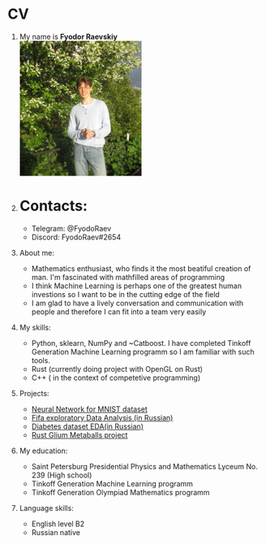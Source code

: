 # CV

1. My name is __Fyodor Raevskiy__  
   <img src="mainPic.png" alt="Picture"  style="height: 50%; width:50%;"/>

2. # Contacts:
   - Telegram: @FyodoRaev
   - Discord:  FyodoRaev#2654


3. About me:
   - Mathematics enthusiast, who finds it the most beatiful creation of man. I'm fascinated with mathfilled areas of programming
   - I think Machine Learning is perhaps one of the greatest human investions so I want to be in the cutting edge of the field
   - I am glad to have a lively conversation and communication with people and therefore I can fit into a team very easily


4. My skills:
   - Python, sklearn, NumPy and ~Catboost. I have completed Tinkoff Generation Machine Learning programm so I am familiar with such tools.
   - Rust (currently doing project with OpenGL on Rust)
   - C++ ( in the context of competetive programming)
  
5. Projects:
   - [Neural Network for MNIST dataset](https://github.com/FyodoRaev/MNIST-neural-network)
   - [Fifa exploratory Data Analysis (in Russian)](https://github.com/FyodoRaev/Sample-ML-Repo/blob/hw02/02.%20Data%20Wrangling/fifaeda/fifaeda.ipynb) 
   - [Diabetes dataset EDA(in Russian)](https://github.com/FyodoRaev/Sample-ML-Repo/blob/hw04/06.%20Overfittng%20problem/Tinkoff_Generation_3_linear_regression_inclass.ipynb)
   - [Rust Glium Metaballs project](https://github.com/FyodoRaev/GliumMetaballs)
  
  

6. My education:
   - Saint Petersburg Presidential Physics and Mathematics Lyceum No. 239 (High school)
   - Tinkoff Generation Machine Learning programm 
   - Tinkoff Generation Olympiad Mathematics programm
7. Language skills:
   - English level B2
   - Russian native 
